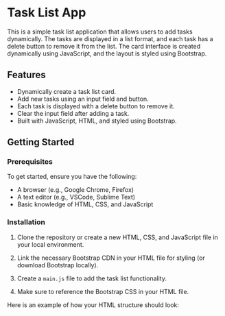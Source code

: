 # Task List App

This is a simple task list application that allows users to add tasks dynamically. The tasks are displayed in a list format, and each task has a delete button to remove it from the list. The card interface is created dynamically using JavaScript, and the layout is styled using Bootstrap.

## Features

- Dynamically create a task list card.
- Add new tasks using an input field and button.
- Each task is displayed with a delete button to remove it.
- Clear the input field after adding a task.
- Built with JavaScript, HTML, and styled using Bootstrap.

## Getting Started

### Prerequisites

To get started, ensure you have the following:

- A browser (e.g., Google Chrome, Firefox)
- A text editor (e.g., VSCode, Sublime Text)
- Basic knowledge of HTML, CSS, and JavaScript

### Installation

1. Clone the repository or create a new HTML, CSS, and JavaScript file in your local environment.

2. Link the necessary Bootstrap CDN in your HTML file for styling (or download Bootstrap locally).

3. Create a `main.js` file to add the task list functionality.

4. Make sure to reference the Bootstrap CSS in your HTML file. 

Here is an example of how your HTML structure should look:

